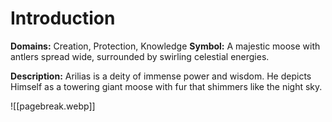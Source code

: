 # Introduction
**Domains:** Creation, Protection, Knowledge
**Symbol:** A majestic moose with antlers spread wide, surrounded by swirling celestial energies.

**Description:**
Arilias is a deity of immense power and wisdom. He depicts Himself as a towering giant moose with fur that shimmers like the night sky.

![[pagebreak.webp]]
